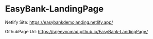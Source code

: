 # EasyBank-LandingPage

Netlify Site: https://easybankdemolanding.netlify.app/

GithubPage Url: https://rajeevnomad.github.io/EasyBank-LandingPage/